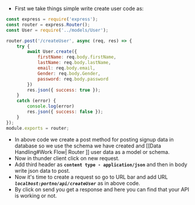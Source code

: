 - First we take things simple write create user code as:
```js
const express = require('express');
const router = express.Router();
const User = require('../models/User');

router.post('/createUser', async (req, res) => {
    try {
        await User.create({
            firstName: req.body.firstName,
            lastName: req.body.lastName,
            email: req.body.email,
            Gender: req.body.Gender,
            password: req.body.password
        })
        res.json({ success: true });
    }
    catch (error) {
        console.log(error)
        res.json({ success: false });
    }
});
module.exports = router;
```

- In above code we create a post method for posting signup data in database so we use the schema we have created and [[Data Handling#Work Flow| Router ]] user data as a model or schema.  
- Now in thunder client click on new request.
- Add third header as **`content type - application/json`** and   then in body write json data to post.
- Now it's time to create a request so go to URL bar and add URL ***`localhost:portno/api/createUser`*** as in above code.
- By click on send you get a response  and here you can find that your API is working or not.